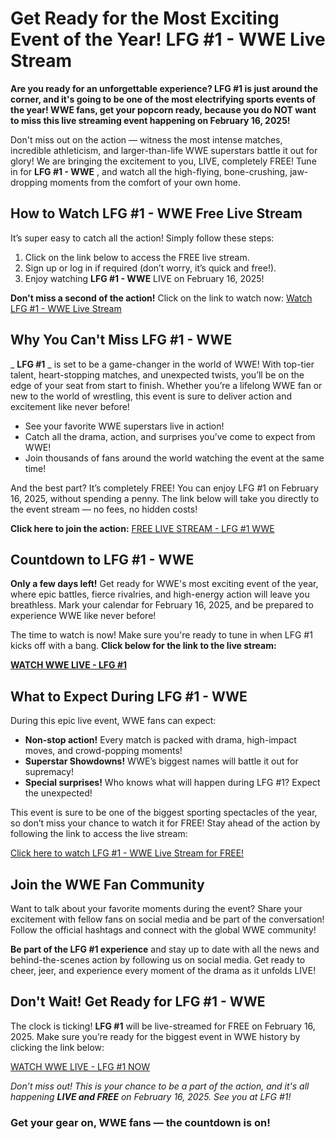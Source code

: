 # Get Ready for the Most Exciting Event of the Year! LFG #1 - WWE Live Stream

**Are you ready for an unforgettable experience? LFG #1 is just around the corner, and it's going to be one of the most electrifying sports events of the year! WWE fans, get your popcorn ready, because you do NOT want to miss this live streaming event happening on February 16, 2025!**

Don't miss out on the action — witness the most intense matches, incredible athleticism, and larger-than-life WWE superstars battle it out for glory! We are bringing the excitement to you, LIVE, completely FREE! Tune in for **LFG #1 - WWE** , and watch all the high-flying, bone-crushing, jaw-dropping moments from the comfort of your own home.

## How to Watch LFG #1 - WWE Free Live Stream

It’s super easy to catch all the action! Simply follow these steps:

1. Click on the link below to access the FREE live stream.
2. Sign up or log in if required (don’t worry, it’s quick and free!).
3. Enjoy watching **LFG #1 - WWE** LIVE on February 16, 2025!

**Don't miss a second of the action!** Click on the link to watch now: [Watch LFG #1 - WWE Live Stream](https://tinyurl.com/livestreamfreeo?st=LFG+%231&si=ghc)

## Why You Can't Miss LFG #1 - WWE

_ **LFG #1** _ is set to be a game-changer in the world of WWE! With top-tier talent, heart-stopping matches, and unexpected twists, you’ll be on the edge of your seat from start to finish. Whether you’re a lifelong WWE fan or new to the world of wrestling, this event is sure to deliver action and excitement like never before!

- See your favorite WWE superstars live in action!
- Catch all the drama, action, and surprises you’ve come to expect from WWE!
- Join thousands of fans around the world watching the event at the same time!

And the best part? It’s completely FREE! You can enjoy LFG #1 on February 16, 2025, without spending a penny. The link below will take you directly to the event stream — no fees, no hidden costs!

**Click here to join the action:** [FREE LIVE STREAM - LFG #1 WWE](https://tinyurl.com/livestreamfreeo?st=LFG+%231&si=ghc)

## Countdown to LFG #1 - WWE

**Only a few days left!** Get ready for WWE's most exciting event of the year, where epic battles, fierce rivalries, and high-energy action will leave you breathless. Mark your calendar for February 16, 2025, and be prepared to experience WWE like never before!

The time to watch is now! Make sure you're ready to tune in when LFG #1 kicks off with a bang. **Click below for the link to the live stream:**

[**WATCH WWE LIVE - LFG #1**](https://tinyurl.com/livestreamfreeo?st=LFG+%231&si=ghc)

## What to Expect During LFG #1 - WWE

During this epic live event, WWE fans can expect:

- **Non-stop action!** Every match is packed with drama, high-impact moves, and crowd-popping moments!
- **Superstar Showdowns!** WWE’s biggest names will battle it out for supremacy!
- **Special surprises!** Who knows what will happen during LFG #1? Expect the unexpected!

This event is sure to be one of the biggest sporting spectacles of the year, so don’t miss your chance to watch it for FREE! Stay ahead of the action by following the link to access the live stream:

[Click here to watch LFG #1 - WWE Live Stream for FREE!](https://tinyurl.com/livestreamfreeo?st=LFG+%231&si=ghc)

## Join the WWE Fan Community

Want to talk about your favorite moments during the event? Share your excitement with fellow fans on social media and be part of the conversation! Follow the official hashtags and connect with the global WWE community!

**Be part of the LFG #1 experience** and stay up to date with all the news and behind-the-scenes action by following us on social media. Get ready to cheer, jeer, and experience every moment of the drama as it unfolds LIVE!

## Don't Wait! Get Ready for LFG #1 - WWE

The clock is ticking! **LFG #1** will be live-streamed for FREE on February 16, 2025. Make sure you’re ready for the biggest event in WWE history by clicking the link below:

[WATCH WWE LIVE - LFG #1 NOW](https://tinyurl.com/livestreamfreeo?st=LFG+%231&si=ghc)

_Don’t miss out! This is your chance to be a part of the action, and it's all happening **LIVE and FREE** on February 16, 2025. See you at LFG #1!_

### Get your gear on, WWE fans — the countdown is on!
